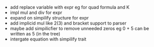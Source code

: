 - add replace variable with expr eg for quad formula and K 
- impl mul and div for expr
- expand on simpilify structure for expr
- add implicid mul like 2(3) and bracket support to parser
- maybe add simpilicfier to remove unneeded zeros eg 0 + 5 can be written as 5 (in the tree)
- intergate equation with simpilify trait